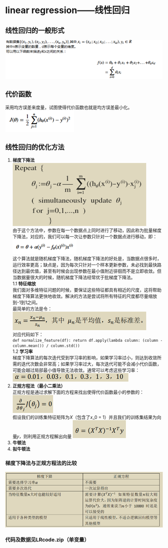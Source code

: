 # linear regression——线性回归   
## 线性回归的一般形式   
![](https://github.com/2163719/text/blob/master/01%E7%BA%BF%E6%80%A7%E5%9B%9E%E5%BD%92/LR1.png)   
## 代价函数   
采用均方误差来度量，试图使得代价函数也就是均方误差最小化。   
![](https://github.com/2163719/text/blob/master/01%E7%BA%BF%E6%80%A7%E5%9B%9E%E5%BD%92/LR2.png)
## 线性回归的优化方法   
1. **梯度下降法**   
![](https://github.com/2163719/text/blob/master/01%E7%BA%BF%E6%80%A7%E5%9B%9E%E5%BD%92/LR3.png)   
由于这个方法中，参数在每一个数据点上同时进行了移动，因此称为批量梯度下降法，对应的，我们可以每一次让参数只针对一个数据点进行移动，即：   
                ![](https://github.com/2163719/text/blob/master/01%E7%BA%BF%E6%80%A7%E5%9B%9E%E5%BD%92/LR4.png)   
这个算法就是随机梯度下降法，随机梯度下降法的好处是，当数据点很多时，运行效率更高；缺点是，因为每次只针对一个样本更新参数，未必找到最快路径达到最优值，甚至有时候会出现参数在最小值附近徘徊而不是立即收敛。但当数据量很大的时候，随机梯度下降法经常优于批梯度下降法。   
1.1 **特征缩放**   
我们面对多维特征问题的时候，要保证这些特征都具有相近的尺度，这将帮助梯度下降算法更快地收敛。解决的方法是尝试将所有特征的尺度都尽量缩放到-1到1之间。   
最简单的方法是令：![](https://github.com/2163719/text/blob/master/01%E7%BA%BF%E6%80%A7%E5%9B%9E%E5%BD%92/LR5.png)   
对应代码如下：   
``def normalize_feature(df):
    return df.apply(lambda column: (column - column.mean()) / column.std())
``   
1.2 **学习率**   
梯度下降算法的每次迭代受到学习率的影响，如果学习率过小，则达到收敛所需的迭代次数会非常高；如果学习率过大，每次迭代可能不会减小代价函数，可能会越过局部最小值导致无法收敛。通常可以考虑这些学习率：   
                   ![](https://github.com/2163719/text/blob/master/01%E7%BA%BF%E6%80%A7%E5%9B%9E%E5%BD%92/LR6.png)   
2. **正规方程法（最小二乘法）**   
正规方程是通过求解下面的方程来找出使得代价函数最小的参数的：   
                   ![](https://github.com/2163719/text/blob/master/01%E7%BA%BF%E6%80%A7%E5%9B%9E%E5%BD%92/LR7.png)   
假设我们的训练集特征矩阵为𝑋（包含了𝑥_0 = 1）并且我们的训练集结果为向量𝑦，则利用正规方程解出向量
                          ![](https://github.com/2163719/text/blob/master/01%E7%BA%BF%E6%80%A7%E5%9B%9E%E5%BD%92/LR8.png)   
3. **牛顿法**   
4. **拟牛顿法**  
### 梯度下降法与正规方程法的比较   
![](https://github.com/2163719/text/blob/master/01%E7%BA%BF%E6%80%A7%E5%9B%9E%E5%BD%92/LR9.png)   
### **代码及数据见LRcode.zip（单变量）**

